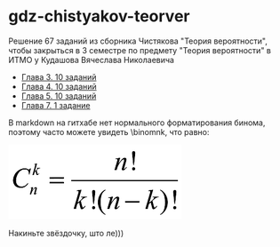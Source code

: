 # gdz-chistyakov-teorver

Решение 67 заданий из сборника Чистякова "Теория вероятности", чтобы закрыться в 3 семестре по предмету "Теория вероятности" в ИТМО у Кудашова Вячеслава Николаевича

- [Глава 3. 10 заданий](./chapter3.md)
- [Глава 4. 10 заданий](./chapter4.md)
- [Глава 5. 10 заданий](./chapter5.md)
- [Глава 7. 1 задание](./chapter7.md)

В markdown на гитхабе нет нормального форматирования бинома, поэтому часто можете увидеть \binomnk, что равно:

![](src/binom.png)

Накиньте звёздочку, што ле)))
